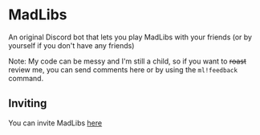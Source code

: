# MadLibs
An original Discord bot that lets you play MadLibs with your friends (or by yourself if you don't have any friends)

Note: My code can be messy and I'm still a child, so if you want to ~~roast~~ review me, you can send comments here or by using the `ml!feedback` command.
## Inviting
You can invite MadLibs [here](https://discord.com/api/oauth2/authorize?client_id=742921922370600991&permissions=19521&scope=bot)
